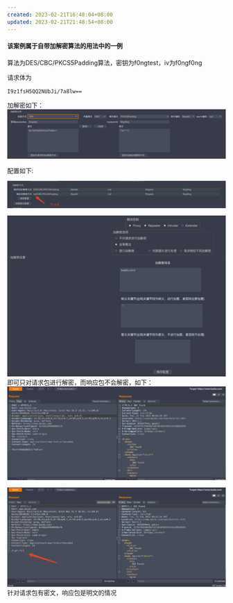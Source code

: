 ```yaml
---
created: 2023-02-21T16:48:04+08:00
updated: 2023-02-21T21:48:54+08:00
---
```

#### 该案例属于自带加解密算法的用法中的一例

算法为DES/CBC/PKCS5Padding算法，密钥为f0ngtest，iv为f0ngf0ng

请求体为
```
I9z1fsH5QQ2NUbJi/7a8lw==
```

加解密如下：
![](photo/Pasted%20image%2020230221165224.png)

配置如下:

![](photo/Pasted%20image%2020230221165419.png)

![](photo/Pasted%20image%2020230221165303.png)
即可只对请求包进行解密，而响应包不会解密，如下：
![](photo/Pasted%20image%2020230221170243.png)

![](photo/Pasted%20image%2020230221170254.png)
针对请求包有密文，响应包是明文的情况